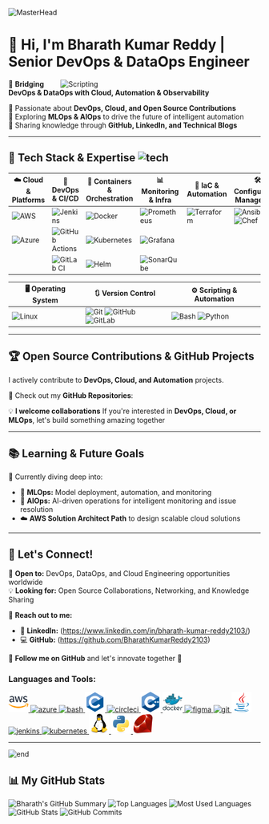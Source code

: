 ![MasterHead](https://cdn.dribbble.com/userupload/7725814/file/original-ad34e5a3d587a8a90b6586de67710225.gif)
# 👋 Hi, I'm Bharath Kumar Reddy | **Senior DevOps & DataOps Engineer**  
<img align="right" alt="Scripting" width="400" src="https://cdn.dribbble.com/userupload/7725640/file/original-a2b82ab8779ece4c49df3672f7753ccb.gif">

🚀 **Bridging DevOps & DataOps with Cloud, Automation & Observability**  

🔹 Passionate about **DevOps, Cloud, and Open Source Contributions**  
🔹 Exploring **MLOps & AIOps** to drive the future of intelligent automation  
🔹 Sharing knowledge through **GitHub, LinkedIn, and Technical Blogs**  

---

## 🔧 Tech Stack & Expertise  ![tech](https://imgur.com/RknLHXQ.png)

| ☁️ Cloud & Platforms | 🔧 DevOps & CI/CD | 🐳 Containers & Orchestration | 📊 Monitoring & Infra | 🚀 IaC & Automation | 🛠️ Configuration Management |
|----------------|----------------|----------------|----------------|----------------|-----------------------------|
| ![AWS](https://img.shields.io/badge/AWS-%23FF9900.svg?style=for-the-badge&logo=amazon-aws&logoColor=white) | ![Jenkins](https://img.shields.io/badge/Jenkins-%232C5263.svg?style=for-the-badge&logo=jenkins&logoColor=white) | ![Docker](https://img.shields.io/badge/Docker-%230db7ed.svg?style=for-the-badge&logo=docker&logoColor=white) | ![Prometheus](https://img.shields.io/badge/Prometheus-E6522C?style=for-the-badge&logo=Prometheus&logoColor=white) | ![Terraform](https://img.shields.io/badge/Terraform-%235835CC.svg?style=for-the-badge&logo=terraform&logoColor=white) | ![Ansible](https://img.shields.io/badge/Ansible-%231A1918.svg?style=for-the-badge&logo=ansible&logoColor=white) ![Chef](https://img.shields.io/badge/Chef-%23F09820.svg?style=for-the-badge&logo=chef&logoColor=white) |
| ![Azure](https://img.shields.io/badge/Azure-%230072C6.svg?style=for-the-badge&logo=microsoftazure&logoColor=white) | ![GitHub Actions](https://img.shields.io/badge/GitHub%20Actions-%232671E5.svg?style=for-the-badge&logo=githubactions&logoColor=white) | ![Kubernetes](https://img.shields.io/badge/Kubernetes-%23326ce5.svg?style=for-the-badge&logo=kubernetes&logoColor=white) | ![Grafana](https://img.shields.io/badge/Grafana-%23F46800.svg?style=for-the-badge&logo=grafana&logoColor=white) |  |  |
|  | ![GitLab CI](https://img.shields.io/badge/GitLab%20CI-%23181717.svg?style=for-the-badge&logo=gitlab&logoColor=white) | ![Helm](https://img.shields.io/badge/Helm-%232C5263.svg?style=for-the-badge&logo=helm&logoColor=white) | ![SonarQube](https://img.shields.io/badge/SonarQube-%23000000.svg?style=for-the-badge&logo=sonarqube&logoColor=4E9BCD) |  |  |

| 🖥️ Operating System | 🔃 Version Control | ⚙️ Scripting & Automation |
|---------------------|--------------------|----------------------------|
| ![Linux](https://img.shields.io/badge/Linux-%23000000.svg?style=for-the-badge&logo=linux&logoColor=white) | ![Git](https://img.shields.io/badge/Git-%23F05033.svg?style=for-the-badge&logo=git&logoColor=white) ![GitHub](https://img.shields.io/badge/GitHub-%23181717.svg?style=for-the-badge&logo=github&logoColor=white) ![GitLab](https://img.shields.io/badge/GitLab-%23FC6D26.svg?style=for-the-badge&logo=gitlab&logoColor=white) | ![Bash](https://img.shields.io/badge/Bash-%234EAA25.svg?style=for-the-badge&logo=gnu-bash&logoColor=white) ![Python](https://img.shields.io/badge/Python-%233776AB.svg?style=for-the-badge&logo=python&logoColor=white) |
---

## 🏆 **Open Source Contributions & GitHub Projects**  

I actively contribute to **DevOps, Cloud, and Automation** projects.  

🚀 Check out my **GitHub Repositories**:  


💡 **I welcome collaborations** If you're interested in **DevOps, Cloud, or MLOps**, let's build something amazing together  

---

## 📚 **Learning & Future Goals**  

🚀 Currently diving deep into:  
- 🤖 **MLOps:** Model deployment, automation, and monitoring  
- 🤖 **AIOps:** AI-driven operations for intelligent monitoring and issue resolution  
- ☁️ **AWS Solution Architect Path** to design scalable cloud solutions  

---

## 📢 **Let's Connect!**  

💼 **Open to:** DevOps, DataOps, and Cloud Engineering opportunities worldwide  
💡 **Looking for:** Open Source Collaborations, Networking, and Knowledge Sharing  

📩 **Reach out to me:**  
- 🔗 **LinkedIn:** (https://www.linkedin.com/in/bharath-kumar-reddy2103/)  
- 💻 **GitHub:** (https://github.com/BharathKumarReddy2103)    

🚀 **Follow me on GitHub** and let's innovate together 🎯

<h3 align="left">Languages and Tools:</h3>
<p align="left"> <a href="https://aws.amazon.com" target="_blank" rel="noreferrer"> <img src="https://raw.githubusercontent.com/devicons/devicon/master/icons/amazonwebservices/amazonwebservices-original-wordmark.svg" alt="aws" width="40" height="40"/> </a> <a href="https://azure.microsoft.com/en-in/" target="_blank" rel="noreferrer"> <img src="https://www.vectorlogo.zone/logos/microsoft_azure/microsoft_azure-icon.svg" alt="azure" width="40" height="40"/> </a> <a href="https://www.gnu.org/software/bash/" target="_blank" rel="noreferrer"> <img src="https://www.vectorlogo.zone/logos/gnu_bash/gnu_bash-icon.svg" alt="bash" width="40" height="40"/> </a> <a href="https://www.cprogramming.com/" target="_blank" rel="noreferrer"> <img src="https://raw.githubusercontent.com/devicons/devicon/master/icons/c/c-original.svg" alt="c" width="40" height="40"/> </a> <a href="https://circleci.com" target="_blank" rel="noreferrer"> <img src="https://www.vectorlogo.zone/logos/circleci/circleci-icon.svg" alt="circleci" width="40" height="40"/> </a> <a href="https://www.w3schools.com/cpp/" target="_blank" rel="noreferrer"> <img src="https://raw.githubusercontent.com/devicons/devicon/master/icons/cplusplus/cplusplus-original.svg" alt="cplusplus" width="40" height="40"/> </a> <a href="https://www.docker.com/" target="_blank" rel="noreferrer"> <img src="https://raw.githubusercontent.com/devicons/devicon/master/icons/docker/docker-original-wordmark.svg" alt="docker" width="40" height="40"/> </a> <a href="https://www.figma.com/" target="_blank" rel="noreferrer"> <img src="https://www.vectorlogo.zone/logos/figma/figma-icon.svg" alt="figma" width="40" height="40"/> </a> <a href="https://git-scm.com/" target="_blank" rel="noreferrer"> <img src="https://www.vectorlogo.zone/logos/git-scm/git-scm-icon.svg" alt="git" width="40" height="40"/> </a> <a href="https://www.java.com" target="_blank" rel="noreferrer"> <img src="https://raw.githubusercontent.com/devicons/devicon/master/icons/java/java-original.svg" alt="java" width="40" height="40"/> </a> <a href="https://www.jenkins.io" target="_blank" rel="noreferrer"> <img src="https://www.vectorlogo.zone/logos/jenkins/jenkins-icon.svg" alt="jenkins" width="40" height="40"/> </a> <a href="https://kubernetes.io" target="_blank" rel="noreferrer"> <img src="https://www.vectorlogo.zone/logos/kubernetes/kubernetes-icon.svg" alt="kubernetes" width="40" height="40"/> </a> <a href="https://www.linux.org/" target="_blank" rel="noreferrer"> <img src="https://raw.githubusercontent.com/devicons/devicon/master/icons/linux/linux-original.svg" alt="linux" width="40" height="40"/> </a> <a href="https://www.python.org" target="_blank" rel="noreferrer"> <img src="https://raw.githubusercontent.com/devicons/devicon/master/icons/python/python-original.svg" alt="python" width="40" height="40"/> </a> <a href="https://www.ruby-lang.org/en/" target="_blank" rel="noreferrer"> <img src="https://raw.githubusercontent.com/devicons/devicon/master/icons/ruby/ruby-original.svg" alt="ruby" width="40" height="40"/> </a> </p>

---

![end](https://imgur.com/meVJnmd.png)

## **📊 My GitHub Stats**  

![Bharath's GitHub Summary](https://github-profile-summary-cards.vercel.app/api/cards/profile-details?username=BharathKumarReddy2103&theme=github_dark)
![Top Languages](https://github-profile-summary-cards.vercel.app/api/cards/repos-per-language?username=BharathKumarReddy2103&theme=github_dark)
![Most Used Languages](https://github-profile-summary-cards.vercel.app/api/cards/most-commit-language?username=BharathKumarReddy2103&theme=github_dark)
![GitHub Stats](https://github-profile-summary-cards.vercel.app/api/cards/stats?username=BharathKumarReddy2103&theme=github_dark)
![GitHub Commits](https://github-profile-summary-cards.vercel.app/api/cards/productive-time?username=BharathKumarReddy2103&theme=github_dark)
